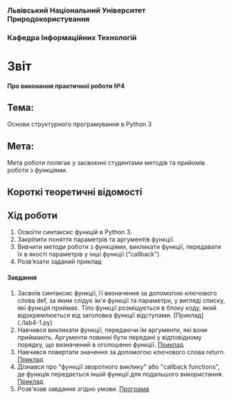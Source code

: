 ### Львівський Національний Університет Природокористування
### Кафедра Інформаційних Технологій
# Звіт 
#### Про виконання практичної роботи №4
## Тема: 
Основи структурного програмування в Python 3
## Мета: 
Мета роботи полягає у засвоєнні студентами методів та прийомів роботи
з функціями.
## Короткі теоретичні відомості
## Хід роботи 
1. Освоїти синтаксис функцій в Python 3.
2. Закріпити поняття параметрів та аргументів функції.
3. Вивчити методи роботи з функціями, викликати функції, передавати їх
в якості параметрів у інші функції (“callback”).
4. Розв’язати заданий приклад
#### Завдання 
1. Засвоїв синтаксис функції, її визначення за допомогою  ключового слова def, за яким слідує ім'я функції та параметри, у вигляді списку, які функція приймає. Тіло функції розміщується в блоку коду, який відокремлюється від заголовка функції відступами. [Приклад] (./lab4-1.py)
2. Навчився викликати функції, передаючи їм аргументи, які вони приймають. Аргументи повинні бути передані у відповідному порядку, що визначений в оголошенні функції.  [Приклад](./lab4-2.py) 
3. Навчився повертати значення за допомогою ключового слова return. [Приклад](./lab4-3.py)
4. Дізнався про "функції зворотного виклику" або "callback functions", де функція передається іншій функції для подальшого використання. [Приклад](./lab4-4)
5. Розв'язав завдання згідно умови. [Програма](./lab4.py)
